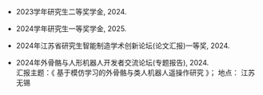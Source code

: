 - 2023学年研究生二等奖学金, 2024.
- 2024学年研究生一等奖学金, 2025.

- 2024年江苏省研究生智能制造学术创新论坛(论文汇报)一等奖, 2024.

- 2024年外骨骼与人形机器人开发者交流论坛(专题报告), 2024.\
  汇报主题：《 基于模仿学习的外骨骼与类人机器人遥操作研究 》； 地点： 江苏无锡
